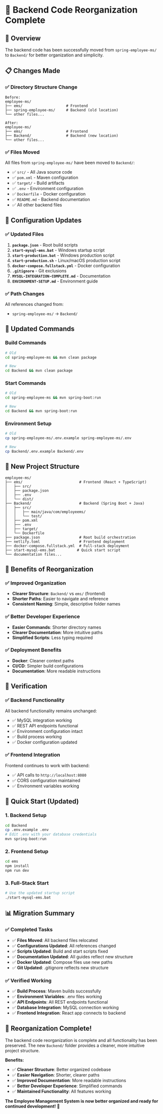 # 📁 Backend Code Reorganization Complete

## 🎯 **Overview**

The backend code has been successfully moved from `spring-employee-ms/` to `Backend/` for better organization and simplicity.

## 📋 **Changes Made**

### **✅ Directory Structure Change**
```
Before:
employee-ms/
├── ems/                    # Frontend
├── spring-employee-ms/     # Backend (old location)
└── other files...

After:
employee-ms/
├── ems/                    # Frontend
├── Backend/                # Backend (new location)
└── other files...
```

### **✅ Files Moved**
All files from `spring-employee-ms/` have been moved to `Backend/`:
- ✅ `src/` - All Java source code
- ✅ `pom.xml` - Maven configuration
- ✅ `target/` - Build artifacts
- ✅ `.env` - Environment configuration
- ✅ `Dockerfile` - Docker configuration
- ✅ `README.md` - Backend documentation
- ✅ All other backend files

## 🔧 **Configuration Updates**

### **✅ Updated Files**
1. **`package.json`** - Root build scripts
2. **`start-mysql-ems.bat`** - Windows startup script
3. **`start-production.bat`** - Windows production script
4. **`start-production.sh`** - Linux/macOS production script
5. **`docker-compose.fullstack.yml`** - Docker configuration
6. **`.gitignore`** - Git exclusions
7. **`MYSQL-INTEGRATION-COMPLETE.md`** - Documentation
8. **`ENVIRONMENT-SETUP.md`** - Environment guide

### **✅ Path Changes**
All references changed from:
- `spring-employee-ms/` → `Backend/`

## 🚀 **Updated Commands**

### **Build Commands**
```bash
# Old
cd spring-employee-ms && mvn clean package

# New
cd Backend && mvn clean package
```

### **Start Commands**
```bash
# Old
cd spring-employee-ms && mvn spring-boot:run

# New
cd Backend && mvn spring-boot:run
```

### **Environment Setup**
```bash
# Old
cp spring-employee-ms/.env.example spring-employee-ms/.env

# New
cp Backend/.env.example Backend/.env
```

## 📁 **New Project Structure**

```
employee-ms/
├── ems/                          # Frontend (React + TypeScript)
│   ├── src/
│   ├── package.json
│   ├── .env
│   └── dist/
├── Backend/                      # Backend (Spring Boot + Java)
│   ├── src/
│   │   ├── main/java/com/employeems/
│   │   └── test/
│   ├── pom.xml
│   ├── .env
│   ├── target/
│   └── Dockerfile
├── package.json                  # Root build orchestration
├── netlify.toml                  # Frontend deployment
├── docker-compose.fullstack.yml  # Full-stack deployment
├── start-mysql-ems.bat          # Quick start script
└── documentation files...
```

## 🎯 **Benefits of Reorganization**

### **✅ Improved Organization**
- **Clearer Structure**: `Backend/` vs `ems/` (frontend)
- **Shorter Paths**: Easier to navigate and reference
- **Consistent Naming**: Simple, descriptive folder names

### **✅ Better Developer Experience**
- **Easier Commands**: Shorter directory names
- **Clearer Documentation**: More intuitive paths
- **Simplified Scripts**: Less typing required

### **✅ Deployment Benefits**
- **Docker**: Cleaner context paths
- **CI/CD**: Simpler build configurations
- **Documentation**: More readable instructions

## 🔧 **Verification**

### **✅ Backend Functionality**
All backend functionality remains unchanged:
- ✅ MySQL integration working
- ✅ REST API endpoints functional
- ✅ Environment configuration intact
- ✅ Build process working
- ✅ Docker configuration updated

### **✅ Frontend Integration**
Frontend continues to work with backend:
- ✅ API calls to `http://localhost:8080`
- ✅ CORS configuration maintained
- ✅ Environment variables working

## 🚀 **Quick Start (Updated)**

### **1. Backend Setup**
```bash
cd Backend
cp .env.example .env
# Edit .env with your database credentials
mvn spring-boot:run
```

### **2. Frontend Setup**
```bash
cd ems
npm install
npm run dev
```

### **3. Full-Stack Start**
```bash
# Use the updated startup script
./start-mysql-ems.bat
```

## 📊 **Migration Summary**

### **✅ Completed Tasks**
- ✅ **Files Moved**: All backend files relocated
- ✅ **Configurations Updated**: All references changed
- ✅ **Scripts Updated**: Build and start scripts fixed
- ✅ **Documentation Updated**: All guides reflect new structure
- ✅ **Docker Updated**: Compose files use new paths
- ✅ **Git Updated**: .gitignore reflects new structure

### **✅ Verified Working**
- ✅ **Build Process**: Maven builds successfully
- ✅ **Environment Variables**: .env files working
- ✅ **API Endpoints**: All REST endpoints functional
- ✅ **Database Integration**: MySQL connection working
- ✅ **Frontend Integration**: React app connects to backend

## 🎊 **Reorganization Complete!**

The backend code reorganization is complete and all functionality has been preserved. The new `Backend/` folder provides a cleaner, more intuitive project structure.

**Benefits:**
- ✅ **Cleaner Structure**: Better organized codebase
- ✅ **Easier Navigation**: Shorter, clearer paths
- ✅ **Improved Documentation**: More readable instructions
- ✅ **Better Developer Experience**: Simplified commands
- ✅ **Maintained Functionality**: All features working

**The Employee Management System is now better organized and ready for continued development!** 🚀
